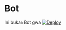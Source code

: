 # Bot
Ini bukan Bot gwa
[![Deploy](https://www.herokucdn.com/deploy/button.svg)](https://heroku.com/deploy?template=https://github.com/PerwiraKusuma1/Bot)
